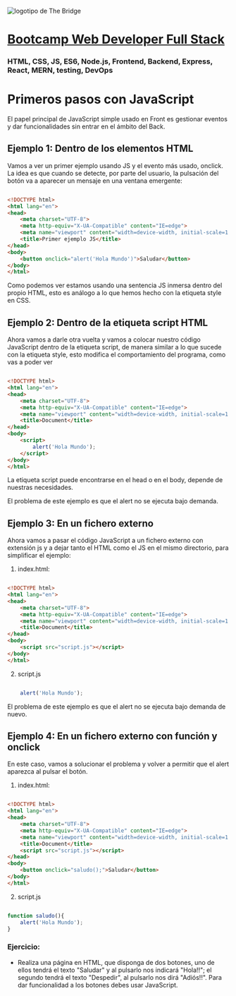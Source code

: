 ![logotipo de The Bridge](https://user-images.githubusercontent.com/27650532/77754601-e8365180-702b-11ea-8bed-5bc14a43f869.png  "logotipo de The Bridge")


# [Bootcamp Web Developer Full Stack](https://www.thebridge.tech/bootcamps/bootcamp-fullstack-developer/)

### HTML, CSS,  JS, ES6, Node.js, Frontend, Backend, Express, React, MERN, testing, DevOps

# Primeros pasos con JavaScript

El papel principal de JavaScript simple usado en Front es gestionar eventos y dar funcionalidades sin entrar en el ámbito del Back.

## Ejemplo 1: Dentro de los elementos HTML

Vamos a ver un primer ejemplo usando JS y el evento más usado, onclick. La idea es que cuando se detecte, por parte del usuario, la pulsación del botón va a aparecer un mensaje en una ventana emergente: 

```html

<!DOCTYPE html>
<html lang="en">
<head>
    <meta charset="UTF-8">
    <meta http-equiv="X-UA-Compatible" content="IE=edge">
    <meta name="viewport" content="width=device-width, initial-scale=1.0">
    <title>Primer ejemplo JS</title>
</head>
<body>
    <button onclick="alert('Hola Mundo')">Saludar</button>
</body>
</html>

```

Como podemos ver estamos usando una sentencia JS inmersa dentro del propio HTML, esto es análogo a lo que hemos hecho con la etiqueta style en CSS.

## Ejemplo 2: Dentro de la etiqueta script HTML

Ahora vamos a darle otra vuelta y vamos a colocar nuestro código JavaScript dentro de la etiqueta script, de manera similar a lo que sucede con la etiqueta style, esto modifica el comportamiento del programa, como vas a poder ver

```html

<!DOCTYPE html>
<html lang="en">
<head>
    <meta charset="UTF-8">
    <meta http-equiv="X-UA-Compatible" content="IE=edge">
    <meta name="viewport" content="width=device-width, initial-scale=1.0">
    <title>Document</title>
</head>
<body>
    <script>
        alert('Hola Mundo');
    </script>
</body>
</html>

```
La etiqueta script puede encontrarse en el head o en el body, depende de nuestras necesidades.

El problema de este ejemplo es que el alert no se ejecuta bajo demanda.


## Ejemplo 3: En un fichero externo

Ahora vamos a pasar el código JavaScript a un fichero externo con extensión js y a dejar tanto el HTML como el JS en el mismo directorio, para simplificar el ejemplo:

1. index.html: 

```html

<!DOCTYPE html>
<html lang="en">
<head>
    <meta charset="UTF-8">
    <meta http-equiv="X-UA-Compatible" content="IE=edge">
    <meta name="viewport" content="width=device-width, initial-scale=1.0">
    <title>Document</title>
</head>
<body>
    <script src="script.js"></script>
</body>
</html>

```

2. script.js 

```javascript

    alert('Hola Mundo');

```
El problema de este ejemplo es que el alert no se ejecuta bajo demanda de nuevo.

## Ejemplo 4: En un fichero externo con función y onclick

En este caso, vamos a solucionar el problema y volver a permitir que el alert aparezca al pulsar el botón.

1. index.html: 

```html

<!DOCTYPE html>
<html lang="en">
<head>
    <meta charset="UTF-8">
    <meta http-equiv="X-UA-Compatible" content="IE=edge">
    <meta name="viewport" content="width=device-width, initial-scale=1.0">
    <title>Document</title>
    <script src="script.js"></script>
</head>
<body>
    <button onclick="saludo();">Saludar</button>
</body>
</html>

```

2. script.js

```javascript

function saludo(){
    alert('Hola Mundo');
}

```

### Ejercicio: 
- Realiza una página en HTML, que disponga de dos botones, uno de ellos tendrá el texto "Saludar" y al pulsarlo nos indicará "Hola!!"; el segundo tendrá el texto "Despedir", al pulsarlo nos dirá "Adiós!!". Para dar funcionalidad a los botones debes usar JavaScript.


